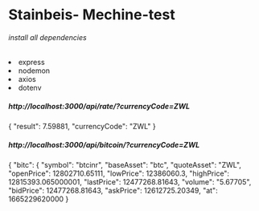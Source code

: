 <h1>Stainbeis- Mechine-test</h1>
<h6>install all dependencies </h6>
<li>express</li>
<li>nodemon</li>
<li>axios</li>
<li>dotenv</li>
<h5>http://localhost:3000/api/rate/?currencyCode=ZWL</h5>
<p>{
  "result": 7.59881,
  "currencyCode": "ZWL"
}</p>

<h5>http://localhost:3000/api/bitcoin/?currencyCode=ZWL</h5>
<p>
{
  "bitc": {
    "symbol": "btcinr",
    "baseAsset": "btc",
    "quoteAsset": "ZWL",
    "openPrice": 12802710.65111,
    "lowPrice": 12386060.3,
    "highPrice": 12815393.065000001,
    "lastPrice": 12477268.81643,
    "volume": "5.67705",
    "bidPrice": 12477268.81643,
    "askPrice": 12612725.20349,
    "at": 1665229620000
  }
  </p>

